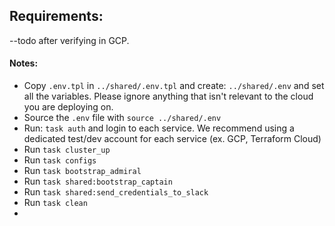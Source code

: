 
## Requirements:

--todo after verifying in GCP.

#### Notes:

- Copy `.env.tpl` in `../shared/.env.tpl` and create: `../shared/.env` and set all the variables. Please ignore anything that isn't relevant to the cloud you are deploying on.
- Source the `.env` file with `source ../shared/.env`
- Run: `task auth` and login to each service. We recommend using a dedicated test/dev account for each service (ex. GCP, Terraform Cloud)
- Run `task cluster_up`
- Run `task configs`
- Run `task bootstrap_admiral`
- Run `task shared:bootstrap_captain`
- Run `task shared:send_credentials_to_slack`
- Run `task clean`
- 